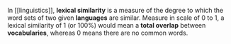 In [[linguistics]], **lexical similarity** is a measure of the degree to which the word sets of two given **languages** are similar. Measure in scale of 0 to 1, a lexical similarity of 1 (or 100%) would mean a **total overlap** between **vocabularies**, whereas 0 means there are no common words.
